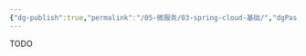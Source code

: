 ```yaml
---
{"dg-publish":true,"permalink":"/05-微服务/03-spring-cloud-基础/","dgPassFrontmatter":true}
---
```




TODO